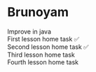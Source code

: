 # Brunoyam
Improve in java\
First lesson home task ✅\
Second lesson home task ✅\
Third lesson home task\
Fourth lesson home task
